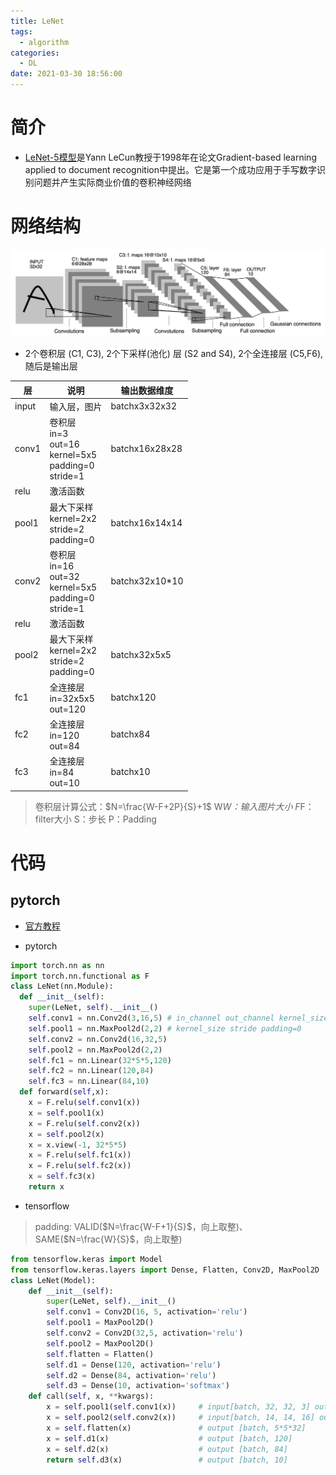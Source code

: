 ```yaml
---
title: LeNet
tags:
  - algorithm
categories:
  - DL
date: 2021-03-30 18:56:00
---
```

> 
<!--more-->

# 简介
- [LeNet-5模型](http://yann.lecun.com/exdb/lenet/)是Yann LeCun教授于1998年在论文Gradient-based learning applied to document recognition中提出。它是第一个成功应用于手写数字识别问题并产生实际商业价值的卷积神经网络

# 网络结构
![LeNet-5网络结构](/images/pasted-118.png)

- 2个卷积层 (C1, C3), 2个下采样(池化) 层 (S2 and S4), 2个全连接层 (C5,F6), 随后是输出层

层|说明|输出数据维度
-|-|-
input|输入层，图片|batchx3x32x32
conv1|卷积层<br>in=3<br>out=16<br>kernel=5x5<br>padding=0<br>stride=1|batchx16x28x28
relu|激活函数
pool1|最大下采样<br>kernel=2x2<br>stride=2<br>padding=0|batchx16x14x14
conv2|卷积层<br>in=16<br>out=32<br>kernel=5x5<br>padding=0<br>stride=1|batchx32x10*10
relu|激活函数
pool2|最大下采样<br>kernel=2x2<br>stride=2<br>padding=0|batchx32x5x5
fc1|全连接层<br>in=32x5x5<br>out=120|batchx120
fc2|全连接层<br>in=120<br>out=84|batchx84
fc3|全连接层<br>in=84<br>out=10|batchx10



> 卷积层计算公式：$N=\frac{W-F+2P}{S}+1$
>   W*W：输入图片大小
>   F*F：filter大小
>   S：步长
>   P：Padding



# 代码
## pytorch
- [官方教程](https://pytorch.org/tutorials/beginner/blitz/cifar10_tutorial.html)

- pytorch
```py
import torch.nn as nn
import torch.nn.functional as F
class LeNet(nn.Module):
  def __init__(self):
    super(LeNet, self).__init__()
    self.conv1 = nn.Conv2d(3,16,5) # in_channel out_channel kernel_size stride=1
    self.pool1 = nn.MaxPool2d(2,2) # kernel_size stride padding=0
    self.conv2 = nn.Conv2d(16,32,5)
    self.pool2 = nn.MaxPool2d(2,2)
    self.fc1 = nn.Linear(32*5*5,120)
    self.fc2 = nn.Linear(120,84)
    self.fc3 = nn.Linear(84,10)
  def forward(self,x):
    x = F.relu(self.conv1(x))
    x = self.pool1(x)
    x = F.relu(self.conv2(x))
    x = self.pool2(x)
    x = x.view(-1, 32*5*5)
    x = F.relu(self.fc1(x))
    x = F.relu(self.fc2(x))
    x = self.fc3(x)
    return x
```

- tensorflow
> padding: VALID($N=\frac{W-F+1}{S}$，向上取整)、SAME($N=\frac{W}{S}$，向上取整)


```py
from tensorflow.keras import Model
from tensorflow.keras.layers import Dense, Flatten, Conv2D, MaxPool2D
class LeNet(Model):
    def __init__(self):
        super(LeNet, self).__init__()
        self.conv1 = Conv2D(16, 5, activation='relu')
        self.pool1 = MaxPool2D()
        self.conv2 = Conv2D(32,5, activation='relu')
        self.pool2 = MaxPool2D()
        self.flatten = Flatten()
        self.d1 = Dense(120, activation='relu')
        self.d2 = Dense(84, activation='relu')
        self.d3 = Dense(10, activation='softmax')
    def call(self, x, **kwargs):
        x = self.pool1(self.conv1(x))     # input[batch, 32, 32, 3] output[batch, 14, 14, 16]
        x = self.pool2(self.conv2(x))     # input[batch, 14, 14, 16] output[batch, 5, 5, 32]
        x = self.flatten(x)               # output [batch, 5*5*32]
        x = self.d1(x)                    # output [batch, 120]
        x = self.d2(x)                    # output [batch, 84]
        return self.d3(x)                 # output [batch, 10]
```




